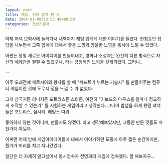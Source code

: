 ```yaml
---
layout: post
title: 게임, 어제 알게 된 것
date: 2004-01-09T13:53:40+00:00
categories: 전산기술자
---
```

어제 저녁 모회사에 놀러가서 새벽까지 게임 업계에 대한 이야기를 들었다. 한참동안 잡담을 나누면서 그쪽 업계에 대해서 좋은 느낌과 암울한 느낌을 동시에 느낄 수 있었다.

어쨌든 왕창 새로운 아이디어를 만들어내고, 영화나 소설과는 완전히 다른 방식으로 자신의 세계관을 펼칠 수 있겠구나, 라는 긍정적인 느낌을 갖게되었다. 그러나..

--

아주 오래전에 페르시아의 왕자를 할 때 "쉬프트키 누르는 기술자" 를 만들어주는 컴퓨터 게임이란 것에 도무지 정을 느낄 수 가 없었다.

그게 삼국지든 리니지든 포트리스든 스타든, 여전히 "키보드와 마우스를 얼마나 정교하게 조작할 수 있는가" 를 시험하는 게임이라고 생각한다. 그나마 밤샘을 하게 했던 녀석들은 포트리스, 심시티, 레밍스 따위.

좋아하지 않는 것이니까, 만들지도 않겠어. 라고 생각해보았지만, 그동안 만든 것들도 마찬가지 아닐까.

어쩌면 어제 밤에 게임아이디어들에 대해서 이야기하던 도중에 아주 짧은 순간이지만, 뭔가가 머리를 치고 지나갔었다.

일단은 더 자세히 알고싶어서 동시접속자 천명짜리 게임에 접속했다. 함 해보자구...
